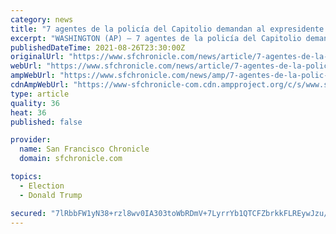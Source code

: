 ```yaml
---
category: news
title: "7 agentes de la policía del Capitolio demandan al expresidente Donald Trump por los disturbios del 6 de enero"
excerpt: "WASHINGTON (AP) — 7 agentes de la policía del Capitolio demandan al expresidente Donald Trump por los disturbios del 6 de enero. The Chronicle’s flagship news podcast. Listen and subscribe on your favorite app."
publishedDateTime: 2021-08-26T23:30:00Z
originalUrl: "https://www.sfchronicle.com/news/article/7-agentes-de-la-polic-a-del-Capitolio-demandan-16414045.php"
webUrl: "https://www.sfchronicle.com/news/article/7-agentes-de-la-polic-a-del-Capitolio-demandan-16414045.php"
ampWebUrl: "https://www.sfchronicle.com/news/amp/7-agentes-de-la-polic-a-del-Capitolio-demandan-16414045.php"
cdnAmpWebUrl: "https://www-sfchronicle-com.cdn.ampproject.org/c/s/www.sfchronicle.com/news/amp/7-agentes-de-la-polic-a-del-Capitolio-demandan-16414045.php"
type: article
quality: 36
heat: 36
published: false

provider:
  name: San Francisco Chronicle
  domain: sfchronicle.com

topics:
  - Election
  - Donald Trump

secured: "7lRbbFW1yN38+rzl8wv0IA303toWbRDmV+7LyrrYb1QTCFZbrkkFLREywJzu/8NkzY53fFuP0R8bswwoC6QDxnp4IdzjthuNxG0gx2tMv4kDk/ipXsPUWKowe6llJlq4ALu8aKArD0TTJiKVR9mv0Qs43XsPuyg/EpouGp0gDv0azhvFse+wtfPMZqs+VQYlT0DA5Cuxhc642zy0JN0oOvFsqxv1HKBOefwabG/wxtIzx6KfghTBvlt4Z1YqlatphsXy/EMH3ofXFQ8xu9Th/ASH8IIBzJKs4Ob8cvSYU4E5t38ABEY2xEP95BA1QycvErhB2EWtENAqS74cbCKLRQxFwxb8RWSI0zZBhv6y+IU=;hZTDv/pRmKrUb9mQZTZ4UQ=="
---
```


